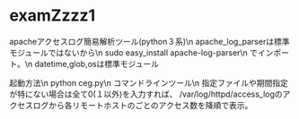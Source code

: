 # examZzzz1
apacheアクセスログ簡易解析ツール(python３系)\n
apache_log_parserは標準モジュールではないから\n
sudo easy_install apache-log-parser\n
でインポート。\n
datetime,glob,osは標準モジュール

起動方法\n
python ceg.py\n
コマンドラインツール\n
指定ファイルや期間指定が特にない場合は全て0(１以外)を入力すれば、
/var/log/httpd/access_logのアクセスログから各リモートホストのごとのアクセス数を降順で表示。
